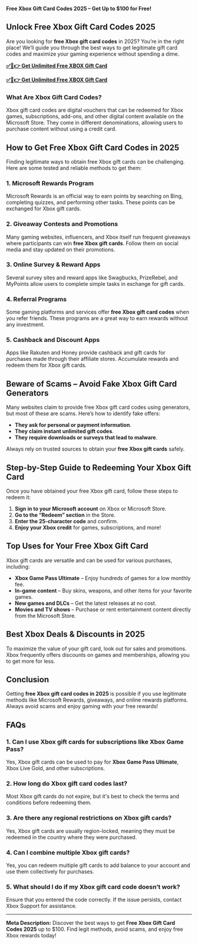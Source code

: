 **Free Xbox Gift Card Codes 2025 – Get Up to $100 for Free!**

## **Unlock Free Xbox Gift Card Codes 2025**

Are you looking for **free Xbox gift card codes** in 2025? You’re in the right place! We’ll guide you through the best ways to get legitimate gift card codes and maximize your gaming experience without spending a dime.

**[✅🔴👉 Get Unlimited Free XBOX Gift Card](https://rosofferzone.com/allgiftcard/)**

**[✅🔴👉 Get Unlimited Free XBOX Gift Card](https://rosofferzone.com/allgiftcard/)**


### **What Are Xbox Gift Card Codes?**

Xbox gift card codes are digital vouchers that can be redeemed for Xbox games, subscriptions, add-ons, and other digital content available on the Microsoft Store. They come in different denominations, allowing users to purchase content without using a credit card.

## **How to Get Free Xbox Gift Card Codes in 2025**

Finding legitimate ways to obtain free Xbox gift cards can be challenging. Here are some tested and reliable methods to get them:

### **1. Microsoft Rewards Program**

Microsoft Rewards is an official way to earn points by searching on Bing, completing quizzes, and performing other tasks. These points can be exchanged for Xbox gift cards.

### **2. Giveaway Contests and Promotions**

Many gaming websites, influencers, and Xbox itself run frequent giveaways where participants can win **free Xbox gift cards**. Follow them on social media and stay updated on their promotions.

### **3. Online Survey & Reward Apps**

Several survey sites and reward apps like Swagbucks, PrizeRebel, and MyPoints allow users to complete simple tasks in exchange for gift cards.

### **4. Referral Programs**

Some gaming platforms and services offer **free Xbox gift card codes** when you refer friends. These programs are a great way to earn rewards without any investment.

### **5. Cashback and Discount Apps**

Apps like Rakuten and Honey provide cashback and gift cards for purchases made through their affiliate stores. Accumulate rewards and redeem them for Xbox gift cards.

## **Beware of Scams – Avoid Fake Xbox Gift Card Generators**

Many websites claim to provide free Xbox gift card codes using generators, but most of these are scams. Here’s how to identify fake offers:

- **They ask for personal or payment information**.
- **They claim instant unlimited gift codes**.
- **They require downloads or surveys that lead to malware**.

Always rely on trusted sources to obtain your **free Xbox gift cards** safely.

## **Step-by-Step Guide to Redeeming Your Xbox Gift Card**

Once you have obtained your free Xbox gift card, follow these steps to redeem it:

1. **Sign in to your Microsoft account** on Xbox or Microsoft Store.
2. **Go to the “Redeem” section** in the Store.
3. **Enter the 25-character code** and confirm.
4. **Enjoy your Xbox credit** for games, subscriptions, and more!

## **Top Uses for Your Free Xbox Gift Card**

Xbox gift cards are versatile and can be used for various purchases, including:

- **Xbox Game Pass Ultimate** – Enjoy hundreds of games for a low monthly fee.
- **In-game content** – Buy skins, weapons, and other items for your favorite games.
- **New games and DLCs** – Get the latest releases at no cost.
- **Movies and TV shows** – Purchase or rent entertainment content directly from the Microsoft Store.

## **Best Xbox Deals & Discounts in 2025**

To maximize the value of your gift card, look out for sales and promotions. Xbox frequently offers discounts on games and memberships, allowing you to get more for less.

## **Conclusion**

Getting **free Xbox gift card codes in 2025** is possible if you use legitimate methods like Microsoft Rewards, giveaways, and online rewards platforms. Always avoid scams and enjoy gaming with your free rewards!

## **FAQs**

### **1. Can I use Xbox gift cards for subscriptions like Xbox Game Pass?**
Yes, Xbox gift cards can be used to pay for **Xbox Game Pass Ultimate**, Xbox Live Gold, and other subscriptions.

### **2. How long do Xbox gift card codes last?**
Most Xbox gift cards do not expire, but it's best to check the terms and conditions before redeeming them.

### **3. Are there any regional restrictions on Xbox gift cards?**
Yes, Xbox gift cards are usually region-locked, meaning they must be redeemed in the country where they were purchased.

### **4. Can I combine multiple Xbox gift cards?**
Yes, you can redeem multiple gift cards to add balance to your account and use them collectively for purchases.

### **5. What should I do if my Xbox gift card code doesn’t work?**
Ensure that you entered the code correctly. If the issue persists, contact Xbox Support for assistance.

---

**Meta Description:** Discover the best ways to get **Free Xbox Gift Card Codes 2025** up to $100. Find legit methods, avoid scams, and enjoy free Xbox rewards today!

